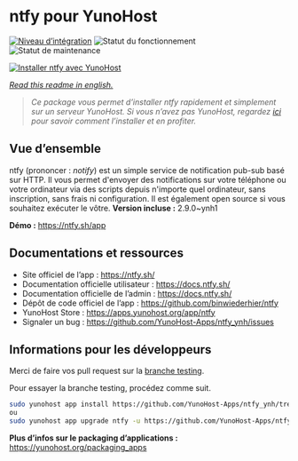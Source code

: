 <!--
N.B.: This README was automatically generated by https://github.com/YunoHost/apps/tree/master/tools/readme_generator
It shall NOT be edited by hand.
-->

# ntfy pour YunoHost

[![Niveau d’intégration](https://dash.yunohost.org/integration/ntfy.svg)](https://dash.yunohost.org/appci/app/ntfy) ![Statut du fonctionnement](https://ci-apps.yunohost.org/ci/badges/ntfy.status.svg) ![Statut de maintenance](https://ci-apps.yunohost.org/ci/badges/ntfy.maintain.svg)

[![Installer ntfy avec YunoHost](https://install-app.yunohost.org/install-with-yunohost.svg)](https://install-app.yunohost.org/?app=ntfy)

*[Read this readme in english.](./README.md)*

> *Ce package vous permet d’installer ntfy rapidement et simplement sur un serveur YunoHost.
Si vous n’avez pas YunoHost, regardez [ici](https://yunohost.org/#/install) pour savoir comment l’installer et en profiter.*

## Vue d’ensemble

ntfy (prononcer : *notify*) est un simple service de notification pub-sub basé sur HTTP. Il vous permet d'envoyer des notifications sur votre téléphone ou votre ordinateur via des scripts depuis n'importe quel ordinateur, sans inscription, sans frais ni configuration. Il est également open source si vous souhaitez exécuter le vôtre.
**Version incluse :** 2.9.0~ynh1

**Démo :** <https://ntfy.sh/app>
## Documentations et ressources

- Site officiel de l’app : <https://ntfy.sh/>
- Documentation officielle utilisateur : <https://docs.ntfy.sh/>
- Documentation officielle de l’admin : <https://docs.ntfy.sh/>
- Dépôt de code officiel de l’app : <https://github.com/binwiederhier/ntfy>
- YunoHost Store : <https://apps.yunohost.org/app/ntfy>
- Signaler un bug : <https://github.com/YunoHost-Apps/ntfy_ynh/issues>

## Informations pour les développeurs

Merci de faire vos pull request sur la [branche testing](https://github.com/YunoHost-Apps/ntfy_ynh/tree/testing).

Pour essayer la branche testing, procédez comme suit.

```bash
sudo yunohost app install https://github.com/YunoHost-Apps/ntfy_ynh/tree/testing --debug
ou
sudo yunohost app upgrade ntfy -u https://github.com/YunoHost-Apps/ntfy_ynh/tree/testing --debug
```

**Plus d’infos sur le packaging d’applications :** <https://yunohost.org/packaging_apps>
